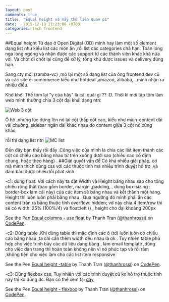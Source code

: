 ```yaml
---
layout: post
comments: true
title:  "Equal height và mấy thứ liên quan p1"
date:   2015-12-18 21:23:00 +0700
categories: tech frontend
---
```

##Equal height
Từ dạo ở Open Digital (OD) mình hay làm một số element dạng list như kiểu list các món ăn ,rồi list các categories chả hạn. Toàn lóng nga lóng ngóng và nhận được các support từ các thành viên khác khá nửa vời. Và chốt đi chốt lại cũng để xử lý, tống khứ được issues và delivery đúng hạn.

Sang cty mới (zamba-vc) ,mò lại một số dạng list của ông frontend dev cũ và các site e-commmerce kiểu như hotdeal ,amazon, alibaba,.. mình nhận ra nhiều điều.

Khớ khớ. Thế tóm lại "y cùa hây" là cái quái gì ?? :D. Thời kì mới tập tõm làm web mình thường chia 3 cột đại khái dạng ntn: 

<img src="http://4.bp.blogspot.com/-m9FUgcomN5I/VZFIYAY1otI/AAAAAAAAAnE/fZ3wtRps7Q0/s1600/3-column.png" alt="Web 3 cột">

Ô hô ,nhưng lúc dựng lên nó lại cột thấp cột cao, kiểu như main-content dài vãi chưởng, sidebar ngắn dài khác nhau do content giữa 3 cột nó cũng khác. 

rồi thì dạng list ntn 
<img src="https://lh3.googleusercontent.com/oXZStsXLH0uJrKYFSE4QdyIQT-zWquvH7kcELv8D5duFg_zCcp1SYAuKikGXnmvALAown03qCI8NNHTnLwiPyNQLCs9IVUDtonfixgWLQSYq8Jl04-gugXezmjmNtRLjRcVgTMe05OD5LnO9HPupSi1-amYTPlLB7bbHGZWwHWpB7HbzviOEVlqxdy99bQP3JxpcF510E7zidx6vpAAAVpR-MtHK5QAeLNQBMinpHY5TBdFhd1gpteK7O0VqJrFFd1c39fqVyG59wNuBtAk9uhCIiz1GcXM7RWRtqohY3m9E9yMgHg0yV6pQZMnE1-jHIcTWlq4avfCv1IUzcXraniJnWdRj1anF8lawDNEe2qJUz3XJsKuXQ292Fhi6V_xPzlZcVq_s_idiSWCivR2PUr8N4IxzIkCQJTfR1joY-FOLNQsCZVxql0OWl-8fFRxTAigu4KkRWU6TTDHC8bbRkYSwcER6jCBb1mg05xnBJPalW5SGvr20-5bqE14lNNLIl-oLzdkiMTIFo6WrOSgCwG49PhFeXvCizVGSU8rO30mkZy10H3HCxAbRztJc14COYyQd=w1171-h489-no" alt="MC list">

Đến đây bạn thấy rồi đấy .Công việc của mình là chia các list item thành các cột có chiều cao bằng nhau từ trên xuống dưới sao (chiều cao cố định chung, hoặc theo hàng) .
##Giải quyết vấn đề
Có khá nhiều giải pháp, cơ mà mình thích dùng css với các thuộc tính mà nhiều trình duyệt hỗ trợ ,và đảm bảo được nhiều lỗi  phát sinh

-c1: dùng float. Với cách này ta đặt Width và Height bằng nhau sao cho tổng chiều rộng thật (bao gồm border, margin ,padding,.. dùng box-sizing
: border-box làm cái này) của các item sẽ bằng nhau và kết thành một hàng. Height thì luôn luôn phải bằng nhau . Qua ngưỡng đó mình phải ẩn các content tràn ra bằng thuộc tính overflow: hidden;
vd này chia 4 item/row thì sẽ có width: 25% (100%/4) và float:left ()	, height cho đại khoảng 200px

<p data-height="268" data-theme-id="0" data-slug-hash="VeaQjx" data-default-tab="result" data-user="thanhrossi" class='codepen'>See the Pen <a href='http://codepen.io/thanhrossi/pen/VeaQjx/'>Equal columns - use float</a> by Thanh Tran (<a href='http://codepen.io/thanhrossi'>@thanhrossi</a>) on <a href='http://codepen.io'>CodePen</a>.</p>
<script async src="//assets.codepen.io/assets/embed/ei.js"></script>

-c2: Dùng table .Khi dùng table thì mặc định các ô (td) luôn luôn có chiều cao bằng nhau ,ta chỉ cần thêm width  đều nhau là ok . Tuy nhiên table phù hợp cho việc trình bày các dữ liệu dạng bảng , làm email template ,dùng cho việc dàn trang thì hoàn toàn không nên vì nó phức tạp và rối rắm ,không tiện cho việc làm cho các list item responsive

<p data-height="268" data-theme-id="0" data-slug-hash="MKyQQJ" data-default-tab="result" data-user="thanhrossi" class='codepen'>See the Pen <a href='http://codepen.io/thanhrossi/pen/MKyQQJ/'>Equal height -table</a> by Thanh Tran (<a href='http://codepen.io/thanhrossi'>@thanhrossi</a>) on <a href='http://codepen.io'>CodePen</a>.</p>
<script async src="//assets.codepen.io/assets/embed/ei.js"></script>

-c3: Dùng flexbox css. Tuy nhiên với các trình duyệt cũ ko hỗ trợ thuộc tính này thì ko dùng đc. Bạn có thể xem tại <a href="http://caniuse.com/#feat=flexbox">đây</a>

<p data-height="268" data-theme-id="0" data-slug-hash="GoZQzV" data-default-tab="result" data-user="thanhrossi" class='codepen'>See the Pen <a href='http://codepen.io/thanhrossi/pen/GoZQzV/'>Equal height - flexbox</a> by Thanh Tran (<a href='http://codepen.io/thanhrossi'>@thanhrossi</a>) on <a href='http://codepen.io'>CodePen</a>.</p>
<script async src="//assets.codepen.io/assets/embed/ei.js"></script>



